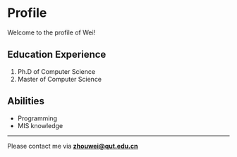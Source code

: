 # Profile
Welcome to the profile of Wei!
## Education Experience
1. Ph.D of Computer Science
2. Master of Computer Science

## Abilities
- Programming
- MIS knowledge

--------------------------------------------------
Please contact me via **zhouwei@qut.edu.cn**
